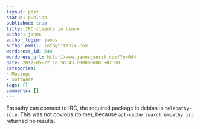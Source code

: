 ```yaml
---
layout: post
status: publish
published: true
title: IRC clients in Linux
author: janos
author_login: janos
author_email: info@titan2x.com
wordpress_id: 644
wordpress_url: http://www.janosgyerik.com/?p=644
date: 2012-05-22 18:50:43.000000000 +02:00
categories:
- Musings
- Software
tags: []
comments: []
---
```

Empathy can connect to IRC, the required package in debian is <code>telepathy-idle</code>. This was not obvious (to me), because <code>apt-cache search empathy irc</code> returned no results.
